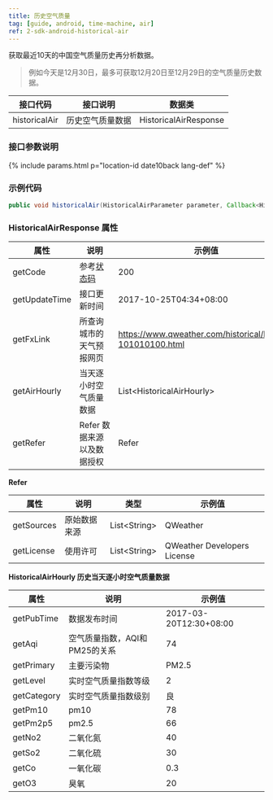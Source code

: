 ```yaml
---
title: 历史空气质量
tag: [guide, android, time-machine, air]
ref: 2-sdk-android-historical-air
---
```


获取最近10天的中国空气质量历史再分析数据。

> 例如今天是12月30日，最多可获取12月20日至12月29日的空气质量历史数据。


| 接口代码 | 接口说明                  | 数据类            |
| ---------------- | ---------------- | ----------------- |
| historicalAir| 历史空气质量数据  | HistoricalAirResponse |

### 接口参数说明

{% include params.html p="location-id date10back lang-def" %}

### 示例代码

```java
public void historicalAir(HistoricalAirParameter parameter, Callback<HistoricalAirResponse> callback);
```

### HistoricalAirResponse 属性

| 属性              | 说明                       | 示例值                    |
| ----------------- | -------------------------- | ------------------------- |
| getCode           | 参考[状态码](/docs/resource/status-code/)                    | 200   |
| getUpdateTime | 接口更新时间             | 2017-10-25T04:34+08:00     |
| getFxLink     | 所查询城市的天气预报网页 | https://www.qweather.com/historical/beijing-101010100.html |
| getAirHourly | 当天逐小时空气质量数据     | List&lt;HistoricalAirHourly&gt; |
| getRefer          | Refer 数据来源以及数据授权 | Refer                     |


**Refer**

| 属性        | 说明        | 类型                | 示例值        |
| ---------- | ----------- | ------------------ | ------------ |
| getSources | 原始数据来源  | List&lt;String&gt; | QWeather     |
| getLicense | 使用许可      | List&lt;String&gt; | QWeather Developers License |


**HistoricalAirHourly 历史当天逐小时空气质量数据**

| 属性        | 说明                              | 示例值           |
| ----------- | --------------------------------- | ---------------- |
| getPubTime  | 数据发布时间 | 2017-03-20T12:30+08:00 |
| getAqi      | 空气质量指数，AQI和PM25的关系     | 74               |
| getPrimary  | 主要污染物                        | PM2.5             |
| getLevel    | 实时空气质量指数等级              | 2                |
| getCategory | 实时空气质量指数级别              | 良               |
| getPm10     | pm10                              | 78               |
| getPm2p5    | pm2.5                              | 66               |
| getNo2      | 二氧化氮                          | 40               |
| getSo2      | 二氧化硫                          | 30               |
| getCo       | 一氧化碳                          | 0.3               |
| getO3       | 臭氧                              | 20               |
